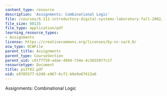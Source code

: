 ```yaml
---
content_type: resource
description: 'Assignments: Combinational Logic'
file: /courses/6-111-introductory-digital-systems-laboratory-fall-2002/e97855f7b240a9676cf1b9e9a67612e6_ps2f02.pdf
file_size: 88135
file_type: application/pdf
learning_resource_types:
- Assignments
license: https://creativecommons.org/licenses/by-nc-sa/4.0/
ocw_type: OCWFile
parent_title: Assignments
parent_type: CourseSection
parent_uid: c81fff59-adae-4994-734e-4c3655077c17
resourcetype: Document
title: ps2f02.pdf
uid: e97855f7-b240-a967-6cf1-b9e9a67612e6
---
```

Assignments: Combinational Logic